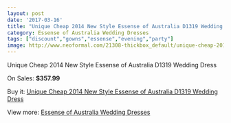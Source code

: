 ```yaml
---
layout: post
date: '2017-03-16'
title: "Unique Cheap 2014 New Style Essense of Australia D1319 Wedding Dress"
category: Essense of Australia Wedding Dresses
tags: ["discount","gowns","essense","evening","party"]
image: http://www.neoformal.com/21308-thickbox_default/unique-cheap-2014-new-style-essense-of-australia-d1319-wedding-dress.jpg
---
```

Unique Cheap 2014 New Style Essense of Australia D1319 Wedding Dress

On Sales: **$357.99**
<a href="https://www.neoformal.com/en/essense-of-australia-wedding-dresses-2014/6895-unique-cheap-2014-new-style-essense-of-australia-d1319-wedding-dress.html"><amp-img layout="responsive" width="600" height="600" src="//www.neoformal.com/21308-thickbox_default/unique-cheap-2014-new-style-essense-of-australia-d1319-wedding-dress.jpg" alt="Unique Cheap 2014 New Style Essense of Australia D1319 Wedding Dress 0" /></a>
<a href="https://www.neoformal.com/en/essense-of-australia-wedding-dresses-2014/6895-unique-cheap-2014-new-style-essense-of-australia-d1319-wedding-dress.html"><amp-img layout="responsive" width="600" height="600" src="//www.neoformal.com/21309-thickbox_default/unique-cheap-2014-new-style-essense-of-australia-d1319-wedding-dress.jpg" alt="Unique Cheap 2014 New Style Essense of Australia D1319 Wedding Dress 1" /></a>

Buy it: [Unique Cheap 2014 New Style Essense of Australia D1319 Wedding Dress](https://www.neoformal.com/en/essense-of-australia-wedding-dresses-2014/6895-unique-cheap-2014-new-style-essense-of-australia-d1319-wedding-dress.html "Unique Cheap 2014 New Style Essense of Australia D1319 Wedding Dress")

View more: [Essense of Australia Wedding Dresses](https://www.neoformal.com/en/103-essense-of-australia-wedding-dresses-2014 "Essense of Australia Wedding Dresses")